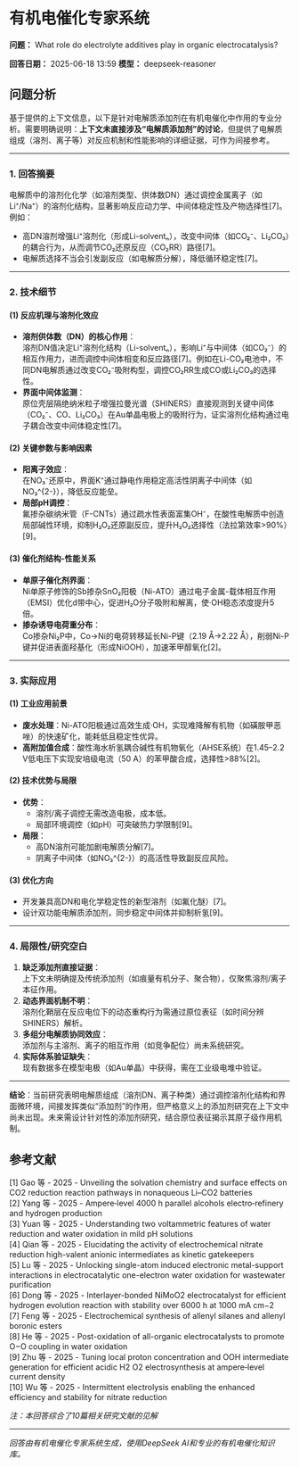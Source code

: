 # 有机电催化专家系统

**问题：** What role do electrolyte additives play in organic electrocatalysis?

**回答日期：** 2025-06-18 13:59
**模型：** deepseek-reasoner

## 问题分析
基于提供的上下文信息，以下是针对电解质添加剂在有机电催化中作用的专业分析。需要明确说明：**上下文未直接涉及“电解质添加剂”的讨论**，但提供了电解质组成（溶剂、离子等）对反应机制和性能影响的详细证据，可作为间接参考。

---

### 1. 回答摘要    
电解质中的溶剂化化学（如溶剂类型、供体数DN）通过调控金属离子（如Li⁺/Na⁺）的溶剂化结构，显著影响反应动力学、中间体稳定性及产物选择性[7]。例如：    
- 高DN溶剂增强Li⁺溶剂化（形成Li-solventₙ），改变中间体（如CO₂⁻、Li₂CO₃）的耦合行为，从而调节CO₂还原反应（CO₂RR）路径[7]。      
- 电解质选择不当会引发副反应（如电解质分解），降低循环稳定性[7]。    

---

### 2. 技术细节    
#### (1) 反应机理与溶剂化效应    
- **溶剂供体数（DN）的核心作用**：      
  溶剂DN值决定Li⁺溶剂化结构（Li-solventₙ），影响Li⁺与中间体（如CO₂⁻）的相互作用力，进而调控中间体相变和反应路径[7]。例如在Li-CO₂电池中，不同DN电解质通过改变CO₂⁻吸附构型，调控CO₂RR生成CO或Li₂CO₃的选择性。    
- **界面中间体监测**：      
  原位壳层隔绝纳米粒子增强拉曼光谱（SHINERS）直接观测到关键中间体（CO₂⁻、CO、Li₂CO₃）在Au单晶电极上的吸附行为，证实溶剂化结构通过电子耦合改变中间体稳定性[7]。  

#### (2) 关键参数与影响因素    
- **阳离子效应**：      
  在NO₃⁻还原中，界面K⁺通过静电作用稳定高活性阴离子中间体（如NO₃^{2-}），降低反应能垒。    
- **局部pH调控**：      
  氟掺杂碳纳米管（F-CNTs）通过疏水性表面富集OH⁻，在酸性电解质中创造局部碱性环境，抑制H₂O₂还原副反应，提升H₂O₂选择性（法拉第效率>90%）[9]。  

#### (3) 催化剂结构-性能关系    
- **单原子催化剂界面**：      
  Ni单原子修饰的Sb掺杂SnO₂阳极（Ni-ATO）通过电子金属-载体相互作用（EMSI）优化d带中心，促进H₂O分子吸附和解离，使·OH稳态浓度提升5倍。    
- **掺杂诱导电荷重分布**：      
  Co掺杂Ni₂P中，Co→Ni的电荷转移延长Ni-P键（2.19 Å→2.22 Å），削弱Ni-P键并促进表面羟基化（形成NiOOH），加速苯甲醇氧化[2]。  

---

### 3. 实际应用    
#### (1) 工业应用前景    
- **废水处理**：Ni-ATO阳极通过高效生成·OH，实现难降解有机物（如磺胺甲恶唑）的快速矿化，能耗低且稳定性优异。      
- **高附加值合成**：酸性海水析氢耦合碱性有机物氧化（AHSE系统）在1.45–2.2 V低电压下实现安培级电流（50 A）的苯甲酸合成，选择性>88%[2]。    

#### (2) 技术优势与局限    
- **优势**：      
  - 溶剂/离子调控无需改造电极，成本低。      
  - 局部环境调控（如pH）可突破热力学限制[9]。      
- **局限**：      
  - 高DN溶剂可能加剧电解质分解[7]。      
  - 阴离子中间体（如NO₃^{2-}）的高活性导致副反应风险。    

#### (3) 优化方向    
- 开发兼具高DN和电化学稳定性的新型溶剂（如氟化醚）[7]。      
- 设计双功能电解质添加剂，同步稳定中间体并抑制析氢[9]。    

---

### 4. 局限性/研究空白    
1. **缺乏添加剂直接证据**：    
   上下文未明确提及传统添加剂（如痕量有机分子、聚合物），仅聚焦溶剂/离子本征作用。    
2. **动态界面机制不明**：    
   溶剂化鞘层在反应电位下的动态重构行为需通过原位表征（如时间分辨SHINERS）解析。    
3. **多组分电解质协同效应**：    
   添加剂与主溶剂、离子的相互作用（如竞争配位）尚未系统研究。    
4. **实际体系验证缺失**：    
   现有数据多在模型电极（如Au单晶）中获得，需在工业级电堆中验证。  

---

**结论**：当前研究表明电解质组成（溶剂DN、离子种类）通过调控溶剂化结构和界面微环境，间接发挥类似“添加剂”的作用，但严格意义上的添加剂研究在上下文中尚未出现。未来需设计针对性的添加剂研究，结合原位表征揭示其原子级作用机制。

## 参考文献
[1] Gao 等 - 2025 - Unveiling the solvation chemistry and surface effects on CO2 reduction reaction pathways in nonaqueous Li–CO2 batteries  
[2] Yang 等 - 2025 - Ampere‐level 4000 h parallel alcohols electro‐refinery and hydrogen production  
[3] Yuan 等 - 2025 - Understanding two voltammetric features of water reduction and water oxidation in mild pH solutions  
[4] Qian 等 - 2025 - Elucidating the activity of electrochemical nitrate reduction high-valent anionic intermediates as kinetic gatekeepers  
[5] Lu 等 - 2025 - Unlocking single-atom induced electronic metal-support interactions in electrocatalytic one-electron water oxidation for wastewater purification  
[6] Dong 等 - 2025 - Interlayer-bonded NiMoO2 electrocatalyst for efficient hydrogen evolution reaction with stability over 6000 h at 1000 mA cm−2  
[7] Feng 等 - 2025 - Electrochemical synthesis of allenyl silanes and allenyl boronic esters  
[8] He 等 - 2025 - Post-oxidation of all-organic electrocatalysts to promote O−O coupling in water oxidation  
[9] Zhu 等 - 2025 - Tuning local proton concentration and OOH intermediate generation for efficient acidic H2 O2 electrosynthesis at ampere‐level current density  
[10] Wu 等 - 2025 - Intermittent electrolysis enabling the enhanced efficiency and stability for nitrate reduction  

*注：本回答综合了10篇相关研究文献的见解*

---
*回答由有机电催化专家系统生成，使用DeepSeek AI和专业的有机电催化知识库。*